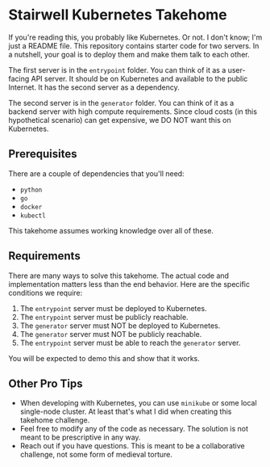 # Stairwell Kubernetes Takehome

If you're reading this, you probably like Kubernetes.
Or not.
I don't know; I'm just a README file.
This repository contains starter code for two servers.
In a nutshell, your goal is to deploy them and make them talk to each other.

The first server is in the `entrypoint` folder.
You can think of it as a user-facing API server.
It should be on Kubernetes and available to the public Internet.
It has the second server as a dependency.

The second server is in the `generator` folder.
You can think of it as a backend server with high compute requirements.
Since cloud costs (in this hypothetical scenario) can get expensive, we DO NOT
want this on Kubernetes.

## Prerequisites

There are a couple of dependencies that you'll need:
- `python`
- `go`
- `docker`
- `kubectl`

This takehome assumes working knowledge over all of these.

## Requirements

There are many ways to solve this takehome.
The actual code and implementation matters less than the end behavior.
Here are the specific conditions we require:

1. The `entrypoint` server must be deployed to Kubernetes.
2. The `entrypoint` server must be publicly reachable.
3. The `generator` server must NOT be deployed to Kubernetes.
4. The `generator` server must NOT be publicly reachable.
5. The `entrypoint` server must be able to reach the `generator` server.

You will be expected to demo this and show that it works.

## Other Pro Tips
- When developing with Kubernetes, you can use `minikube` or some local
  single-node cluster.
  At least that's what I did when creating this takehome challenge.
- Feel free to modify any of the code as necessary.
  The solution is not meant to be prescriptive in any way.
- Reach out if you have questions.
  This is meant to be a collaborative challenge, not some form of medieval
  torture.
